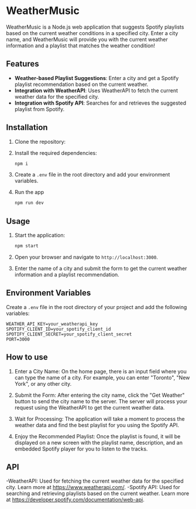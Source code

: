 # WeatherMusic

WeatherMusic is a Node.js web application that suggests Spotify playlists based on the current weather conditions in a specified city. Enter a city name, and WeatherMusic will provide you with the current weather information and a playlist that matches the weather condition!

## Features

- **Weather-based Playlist Suggestions**: Enter a city and get a Spotify playlist recommendation based on the current weather.
- **Integration with WeatherAPI**: Uses WeatherAPI to fetch the current weather data for the specified city.
- **Integration with Spotify API**: Searches for and retrieves the suggested playlist from Spotify.


## Installation

1. Clone the repository:
2. Install the required dependencies:

    ```sh
    npm i
    ```

3. Create a `.env` file in the root directory and add your environment variables.
   
4. Run the app

    ```sh
    npm run dev
    ```
      
## Usage

1. Start the application:

    ```sh
    npm start
    ```

2. Open your browser and navigate to `http://localhost:3000`.

3. Enter the name of a city and submit the form to get the current weather information and a playlist recommendation.

## Environment Variables

Create a `.env` file in the root directory of your project and add the following variables:

```plaintext
WEATHER_API_KEY=your_weatherapi_key
SPOTIFY_CLIENT_ID=your_spotify_client_id
SPOTIFY_CLIENT_SECRET=your_spotify_client_secret
PORT=3000
```

## How to use

1. Enter a City Name:
   On the home page, there is an input field where you can type the name of a city. For example, you can enter "Toronto", "New York", or any other city.

2. Submit the Form:
   After entering the city name, click the "Get Weather" button to send the city name to the server. The server will process your request using the WeatherAPI to get the current weather data.

3. Wait for Processing:
   The application will take a moment to process the weather data and find the best playlist for you using the Spotify API.

4. Enjoy the Recommended Playlist:
   Once the playlist is found, it will be displayed on a new screen with the playlist name, description, and an embedded Spotify player for you to listen to the tracks.

## API

-WeatherAPI: Used for fetching the current weather data for the specified city. Learn more at https://www.weatherapi.com/.
-Spotify API: Used for searching and retrieving playlists based on the current weather. Learn more at https://developer.spotify.com/documentation/web-api.
